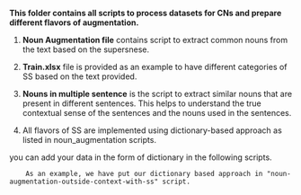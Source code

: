 **This folder contains all scripts to process datasets for CNs and prepare different flavors of augmentation.**

1. **Noun Augmentation file** contains script to extract common nouns from the text based on the supersnese.

2. **Train.xlsx** file is provided as an example to have different categories of SS based on the text provided.

3. **Nouns in multiple sentence** is the script to extract similar nouns that are present in different sentences. This helps to understand the true contextual sense of the sentences and the nouns used in the sentences.

4. All flavors of SS are implemented using dictionary-based approach as listed in noun_augmentation scripts.

you can add your data in the form of dictionary in the following scripts.

        As an example, we have put our dictionary based approach in "noun-augmentation-outside-context-with-ss" script.
